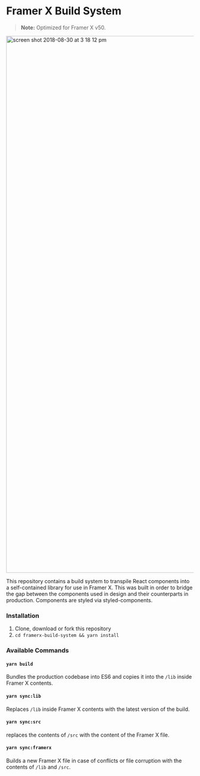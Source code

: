 # Framer X Build System

> **Note:** Optimized for Framer X v50.

<img width="1439" alt="screen shot 2018-08-30 at 3 18 12 pm" src="https://user-images.githubusercontent.com/1121873/44874068-f9f51e80-ac67-11e8-928f-8821212e9cdb.png">

This repository contains a build system to transpile React components into a self-contained library for use in Framer X. This was built in order to bridge the gap between the components used in design and their counterparts in production. Components are styled via styled-components.

### Installation

1. Clone, download or fork this repository
2. `cd framerx-build-system && yarn install`

### Available Commands
#### `yarn build`
Bundles the production codebase into ES6 and copies it into the `/lib` inside Framer X contents.

#### `yarn sync:lib`
Replaces `/lib` inside Framer X contents with the latest version of the build.

#### `yarn sync:src`
replaces the contents of `/src` with the content of the Framer X file.

#### `yarn sync:framerx`
Builds a new Framer X file in case of conflicts or file corruption with the contents of `/lib` and `/src`.
